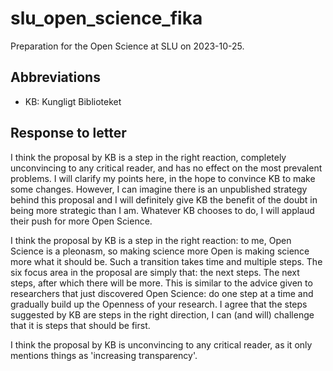 # slu_open_science_fika

Preparation for the Open Science at SLU on 2023-10-25.

## Abbreviations

 * KB: Kungligt Biblioteket

## Response to letter

I think the proposal by KB
is a step in the right reaction,
completely unconvincing to any critical reader, 
and has no effect on the most prevalent problems.
I will clarify my points here, in the hope to convince KB to make some changes.
However, I can imagine there is an unpublished strategy behind this proposal
and I will definitely give KB the benefit of the doubt in being 
more strategic than I am.
Whatever KB chooses to do, I will applaud their push for more Open Science.

I think the proposal by KB
is a step in the right reaction: to me, 
Open Science is a pleonasm, so making science more Open
is making science more what it should be.
Such a transition takes time and multiple steps.
The six focus area in the proposal are simply that:
the next steps. The next steps, after which there will be more.
This is similar to the advice given to researchers 
that just discovered Open Science:
do one step at a time and gradually build up the Openness
of your research.
I agree that the steps suggested by KB are steps in the right direction,
I can (and will) challenge that it is steps that should be first. 

I think the proposal by KB is unconvincing
to any critical reader, as it only mentions things as 
'increasing transparency'. 


